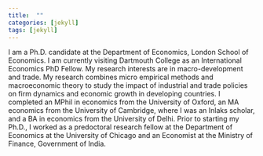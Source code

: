 ```yaml
---
title:  ""
categories: [jekyll]
tags: [jekyll]
---
```


I am a Ph.D. candidate at the Department of Economics, London School of Economics. I am currently visiting Dartmouth College as an International Economics PhD Fellow. My research interests are in macro-development and trade. My research combines micro empirical methods and macroeconomic theory to study the impact of industrial and trade policies on firm dynamics and economic growth in developing countries. I completed an MPhil in economics from the University of Oxford, an MA economics from the University of Cambridge, where I was an Inlaks scholar, and a BA in economics from the University of Delhi.  Prior to starting my Ph.D., I worked as a predoctoral research fellow at the Department of Economics at the University of Chicago and an Economist at the Ministry of Finance, Government of India.

